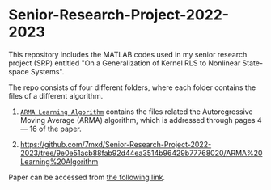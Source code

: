 # Senior-Research-Project-2022-2023
This repository includes the MATLAB codes used in my senior research project (SRP) entitled "On a Generalization of Kernel RLS to Nonlinear State-space Systems".

The repo consists of four different folders, where each folder contains the files of a different algorithm. 

1. [`ARMA Learning Algorithm`](https://github.com/7mxd/Senior-Research-Project-2022-2023/tree/9e0e51acb88fab92d44ea3514b96429b77768020/ARMA%20Learning%20Algorithm) contains the files related the Autoregressive Moving Average (ARMA) algorithm, which is addressed through pages 4 &mdash; 16 of the paper.

2. https://github.com/7mxd/Senior-Research-Project-2022-2023/tree/9e0e51acb88fab92d44ea3514b96429b77768020/ARMA%20Learning%20Algorithm

Paper can be accessed from [the following link](https://github.com/7mxd/Senior-Research-Project-2022-2023/blob/41ec5ad983444fac74547b666517552bd850dc9b/SRP_FINAL_49714.pdf).

